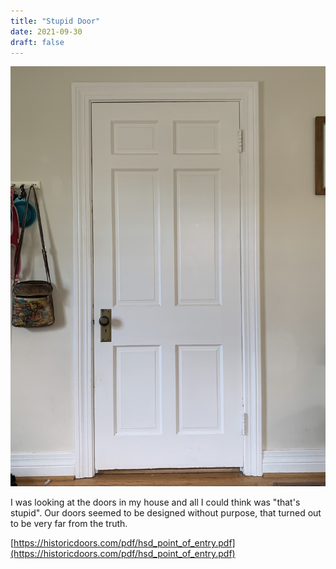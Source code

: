 ```yaml
---
title: "Stupid Door"
date: 2021-09-30
draft: false
---
```


![A door in my living room, with 6 panels. Two small ones at the top, two large ones in the middle, and two medium ones at the bottom. All forming the shape of a cross and open bible](/images/stupid_door.jpg)

I was looking at the doors in my house and all I could think was "that's stupid". Our doors seemed to be designed without purpose, that turned out to be very far from the truth.

[https://historicdoors.com/pdf/hsd_point_of_entry.pdf](https://historicdoors.com/pdf/hsd_point_of_entry.pdf)
